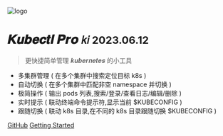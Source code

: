 ![logo](//s.xabcloud.com/_media/icon.svg)

# 𝑲𝒖𝒃𝒆𝒄𝒕𝒍 𝑷𝒓𝒐 <small>𝑘𝑖 2023.06.12</small>

> 更快捷简单管理 𝒌𝒖𝒃𝒆𝒓𝒏𝒆𝒕𝒆𝒔 的小工具

* 多集群管理 ( 在多个集群中搜索定位目标 k8s )
* 自动切换 ( 在多个集群中匹配非空 namespace 并切换 )
* 极简操作 ( 输出 pods 列表,搜索/登录/查看日志/编辑/删除 )
* 实时提示 ( 联动终端命令提示符,显示当前 $KUBECONFIG )
* 跟随切换 ( 联动 k8s 目录,在不同的 k8s 目录跟随切换 $KUBECONFIG )

[GitHub](https://github.com/ywgx/ki)
[Getting Started](#𝒌𝒊)
